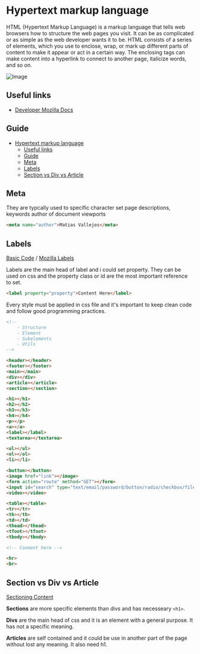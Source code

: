 # Hypertext markup language

HTML (Hypertext Markup Language) is a markup language that tells web browsers how to structure the web pages you visit. It can be as complicated or as simple as the web developer wants it to be. HTML consists of a series of elements, which you use to enclose, wrap, or mark up different parts of content to make it appear or act in a certain way. The enclosing tags can make content into a hyperlink to connect to another page, italicize words, and so on. 

![Image](https://sebastian.expert/wp-content/uploads/2015/01/hierarchy_tags_Siblings.png)

## Useful links

- [Developer Mozilla Docs](https://developer.mozilla.org/en-US/docs/Learn/HTML/Introduction_to_HTML/Getting_started)
  
## Guide
- [Hypertext markup language](#hypertext-markup-language)
  - [Useful links](#useful-links)
  - [Guide](#guide)
  - [Meta](#meta)
  - [Labels](#labels)
  - [Section vs Div vs Article](#section-vs-div-vs-article)

## Meta
They are typcally used to specific character set page descriptions, keywords author of document viewports

```html
<meta name="author">Matias Vallejos</meta>
```

## Labels 

[Basic Code](basic\index.html) / [Mozilla Labels](https://developer.mozilla.org/en-US/docs/Web/HTML/Element/label)

Labels are the main head of label and i could set property. They can be used on css and the property class or id are the most important reference to set.

```html
<label property="property">Content Here</label>
```
Every style must be applied in css file and it's important to keep clean code and follow good programming practices.

```html
<!-- 
    - Structure
    - Element
    - Subelements
    - Utils
-->

<header></header>
<footer></footer>
<main></main>
<div></div>
<article></article>
<section></section>

<h1></h1>
<h2></h2>
<h3></h3>
<h4></h4>
<p></p>
<a></a>
<label></label>
<textarea></textarea>

<ul></ul>
<ol></ol>
<li></li>

<button></button>
<image href="link"></image>
<form action="route" method="GET"></form>
<input id="search" type="text/email/password/button/radio/checkbox/file/sumbit"></input>
<video></video>

<table></table>
<tr></tr>
<th></th>
<td></td>
<thead></thead>
<tfoot></tfoot>
<tbody></tbody>

<!-- Cooment here -->

<hr>
<br>
```

## Section vs Div vs Article

[Sectioning Content](https://bitsofco.de/sectioning-content-in-html5/)

**Sections** are more specific elements than divs and has necesseary `<h1>`.

**Divs** are the main head of css and it is an element with a general purpose. It has not a specific meaning.

**Articles** are self contained and it could be use in another part of the page without lost any meaning. It also need h1.